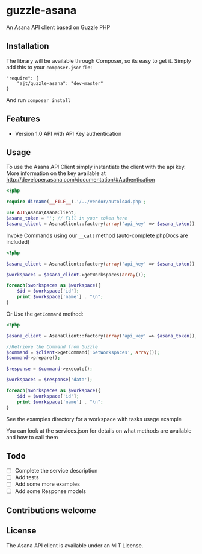 guzzle-asana
============

An Asana API client based on Guzzle PHP

## Installation

The library will be available through Composer, so its easy to get it. Simply add this to your `composer.json` file:

    "require": {
        "ajt/guzzle-asana": "dev-master"
    }
    
And run `composer install`

## Features

* Version 1.0 API with API Key authentication

## Usage
    
To use the Asana API Client simply instantiate the client with the api key.
More information on the key available at http://developer.asana.com/documentation/#Authentication

```php
<?php

require dirname(__FILE__).'/../vendor/autoload.php';

use AJT\Asana\AsanaClient;
$asana_token = ''; // Fill in your token here
$asana_client = AsanaClient::factory(array('api_key' => $asana_token));
```

Invoke Commands using our `__call` method (auto-complete phpDocs are included)

```php
<?php 

$asana_client = AsanaClient::factory(array('api_key' => $asana_token));

$workspaces = $asana_client->getWorkspaces(array());

foreach($workspaces as $workspace){
	$id = $workspace['id'];
	print $workspace['name'] . "\n";
}
``` 

Or Use the `getCommand` method:

```php
<?php 

$asana_client = AsanaClient::factory(array('api_key' => $asana_token));

//Retrieve the Command from Guzzle
$command = $client->getCommand('GetWorkspaces', array());
$command->prepare();

$response = $command->execute();

$workspaces = $response['data'];

foreach($workspaces as $workspace){
	$id = $workspace['id'];
	print $workspace['name'] . "\n";
}
```

See the examples directory for a workspace with tasks usage example

You can look at the services.json for details on what methods are available and how to call them

## Todo


- [ ] Complete the service description
- [ ] Add tests
- [ ] Add some more examples
- [ ] Add some Response models

## Contributions welcome

## License

The Asana API client is available under an MIT License.
